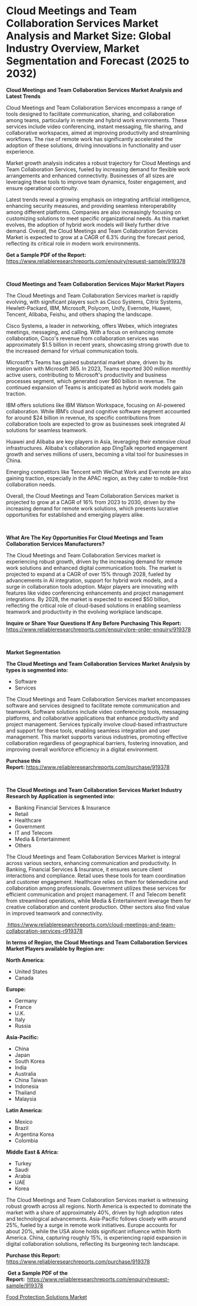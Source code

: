 <p><h1>Cloud Meetings and Team Collaboration Services Market Analysis and Market Size: Global Industry Overview, Market Segmentation and Forecast (2025 to 2032)</h1></p><p><strong>Cloud Meetings and Team Collaboration Services Market Analysis and Latest Trends</strong></p>
<p><p>Cloud Meetings and Team Collaboration Services encompass a range of tools designed to facilitate communication, sharing, and collaboration among teams, particularly in remote and hybrid work environments. These services include video conferencing, instant messaging, file sharing, and collaborative workspaces, aimed at improving productivity and streamlining workflows. The rise of remote work has significantly accelerated the adoption of these solutions, driving innovations in functionality and user experience.</p><p>Market growth analysis indicates a robust trajectory for Cloud Meetings and Team Collaboration Services, fueled by increasing demand for flexible work arrangements and enhanced connectivity. Businesses of all sizes are leveraging these tools to improve team dynamics, foster engagement, and ensure operational continuity. </p><p>Latest trends reveal a growing emphasis on integrating artificial intelligence, enhancing security measures, and providing seamless interoperability among different platforms. Companies are also increasingly focusing on customizing solutions to meet specific organizational needs. As this market evolves, the adoption of hybrid work models will likely further drive demand. Overall, the Cloud Meetings and Team Collaboration Services Market is expected to grow at a CAGR of 6.3% during the forecast period, reflecting its critical role in modern work environments.</p></p>
<p><strong>Get a Sample PDF of the Report:&nbsp;</strong> <a href="https://www.reliableresearchreports.com/enquiry/request-sample/919378?utm_campaign=3281&utm_medium=2&utm_source=Github&utm_content=ia&utm_term=07032025&utm_id=cloud-meetings-and-team-collaboration-services">https://www.reliableresearchreports.com/enquiry/request-sample/919378</a></p>
<p>&nbsp;</p>
<p><strong>Cloud Meetings and Team Collaboration Services Major Market Players</strong></p>
<p><p>The Cloud Meetings and Team Collaboration Services market is rapidly evolving, with significant players such as Cisco Systems, Citrix Systems, Hewlett-Packard, IBM, Microsoft, Polycom, Unify, Evernote, Huawei, Tencent, Alibaba, Feishu, and others shaping the landscape.</p><p>Cisco Systems, a leader in networking, offers Webex, which integrates meetings, messaging, and calling. With a focus on enhancing remote collaboration, Cisco's revenue from collaboration services was approximately $1.5 billion in recent years, showcasing strong growth due to the increased demand for virtual communication tools.</p><p>Microsoft's Teams has gained substantial market share, driven by its integration with Microsoft 365. In 2023, Teams reported 300 million monthly active users, contributing to Microsoft's productivity and business processes segment, which generated over $60 billion in revenue. The continued expansion of Teams is anticipated as hybrid work models gain traction.</p><p>IBM offers solutions like IBM Watson Workspace, focusing on AI-powered collaboration. While IBM’s cloud and cognitive software segment accounted for around $24 billion in revenue, its specific contributions from collaboration tools are expected to grow as businesses seek integrated AI solutions for seamless teamwork.</p><p>Huawei and Alibaba are key players in Asia, leveraging their extensive cloud infrastructures. Alibaba's collaboration app DingTalk reported engagement growth and serves millions of users, becoming a vital tool for businesses in China.</p><p>Emerging competitors like Tencent with WeChat Work and Evernote are also gaining traction, especially in the APAC region, as they cater to mobile-first collaboration needs.</p><p>Overall, the Cloud Meetings and Team Collaboration Services market is projected to grow at a CAGR of 16% from 2023 to 2030, driven by the increasing demand for remote work solutions, which presents lucrative opportunities for established and emerging players alike.</p></p>
<p>&nbsp;</p>
<p><strong>What Are The Key Opportunities For Cloud Meetings and Team Collaboration Services Manufacturers?</strong></p>
<p><p>The Cloud Meetings and Team Collaboration Services market is experiencing robust growth, driven by the increasing demand for remote work solutions and enhanced digital communication tools. The market is projected to expand at a CAGR of over 15% through 2028, fueled by advancements in AI integration, support for hybrid work models, and a surge in collaboration tools adoption. Major players are innovating with features like video conferencing enhancements and project management integrations. By 2028, the market is expected to exceed $50 billion, reflecting the critical role of cloud-based solutions in enabling seamless teamwork and productivity in the evolving workplace landscape.</p></p>
<p><strong>Inquire or Share Your Questions If Any Before Purchasing This Report:</strong> <a href="https://www.reliableresearchreports.com/enquiry/pre-order-enquiry/919378?utm_campaign=3281&utm_medium=2&utm_source=Github&utm_content=ia&utm_term=07032025&utm_id=cloud-meetings-and-team-collaboration-services">https://www.reliableresearchreports.com/enquiry/pre-order-enquiry/919378</a></p>
<p>&nbsp;</p>
<p><strong>Market Segmentation</strong></p>
<p><strong>The Cloud Meetings and Team Collaboration Services Market Analysis by types is segmented into:</strong></p>
<p><ul><li>Software</li><li>Services</li></ul></p>
<p><p>The Cloud Meetings and Team Collaboration Services market encompasses software and services designed to facilitate remote communication and teamwork. Software solutions include video conferencing tools, messaging platforms, and collaborative applications that enhance productivity and project management. Services typically involve cloud-based infrastructure and support for these tools, enabling seamless integration and user management. This market supports various industries, promoting effective collaboration regardless of geographical barriers, fostering innovation, and improving overall workforce efficiency in a digital environment.</p></p>
<p><strong>Purchase this Report:&nbsp;</strong><a href="https://www.reliableresearchreports.com/purchase/919378?utm_campaign=3281&utm_medium=2&utm_source=Github&utm_content=ia&utm_term=07032025&utm_id=cloud-meetings-and-team-collaboration-services">https://www.reliableresearchreports.com/purchase/919378</a></p>
<p>&nbsp;</p>
<p><strong>The Cloud Meetings and Team Collaboration Services Market Industry Research by Application is segmented into:</strong></p>
<p><ul><li>Banking Financial Services & Insurance</li><li>Retail</li><li>Healthcare</li><li>Government</li><li>IT and Telecom</li><li>Media & Entertainment</li><li>Others</li></ul></p>
<p><p>The Cloud Meetings and Team Collaboration Services Market is integral across various sectors, enhancing communication and productivity. In Banking, Financial Services & Insurance, it ensures secure client interactions and compliance. Retail uses these tools for team coordination and customer engagement. Healthcare relies on them for telemedicine and collaboration among professionals. Government utilizes these services for efficient communication and project management. IT and Telecom benefit from streamlined operations, while Media & Entertainment leverage them for creative collaboration and content production. Other sectors also find value in improved teamwork and connectivity.</p></p>
<p><a href="https://www.reliableresearchreports.com/cloud-meetings-and-team-collaboration-services-r919378?utm_campaign=3281&utm_medium=2&utm_source=Github&utm_content=ia&utm_term=07032025&utm_id=cloud-meetings-and-team-collaboration-services">&nbsp;https://www.reliableresearchreports.com/cloud-meetings-and-team-collaboration-services-r919378</a></p>
<p><strong>In terms of Region, the Cloud Meetings and Team Collaboration Services Market Players available by Region are:</strong></p>
<p>
    <p> <strong> North America: </strong>
        <ul>
            <li>United States</li>
            <li>Canada</li>
        </ul>
        </p> 
    <p> <strong> Europe: </strong>
        <ul>
            <li>Germany</li>
            <li>France</li>
            <li>U.K.</li>
            <li>Italy</li>
            <li>Russia</li>
        </ul>
        </p> 
    <p> <strong> Asia-Pacific: </strong>
        <ul>
            <li>China</li>
            <li>Japan</li>
            <li>South Korea</li>
            <li>India</li>
            <li>Australia</li>
            <li>China Taiwan</li>
            <li>Indonesia</li>
            <li>Thailand</li>
            <li>Malaysia</li>
        </ul>
        </p> 
    <p> <strong> Latin America: </strong>
        <ul>
            <li>Mexico</li>
            <li>Brazil</li>
            <li>Argentina Korea</li>
            <li>Colombia</li>
        </ul>
        </p> 
    <p> <strong> Middle East & Africa: </strong>
        <ul>
            <li>Turkey</li>
            <li>Saudi</li>
            <li>Arabia</li>
            <li>UAE</li>
            <li>Korea</li>
        </ul>
    </p>
    </p>
<p><p>The Cloud Meetings and Team Collaboration Services market is witnessing robust growth across all regions. North America is expected to dominate the market with a share of approximately 40%, driven by high adoption rates and technological advancements. Asia-Pacific follows closely with around 25%, fueled by a surge in remote work initiatives. Europe accounts for about 20%, while the USA alone holds significant influence within North America. China, capturing roughly 15%, is experiencing rapid expansion in digital collaboration solutions, reflecting its burgeoning tech landscape.</p></p>
<p><strong>Purchase this Report: </strong><a href="https://www.reliableresearchreports.com/purchase/919378?utm_campaign=3281&utm_medium=2&utm_source=Github&utm_content=ia&utm_term=07032025&utm_id=cloud-meetings-and-team-collaboration-services">https://www.reliableresearchreports.com/purchase/919378</a></p>
<p>&nbsp;<strong>Get a Sample PDF of the Report:&nbsp;&nbsp;</strong><a href="https://www.reliableresearchreports.com/enquiry/request-sample/919378?utm_campaign=3281&utm_medium=2&utm_source=Github&utm_content=ia&utm_term=07032025&utm_id=cloud-meetings-and-team-collaboration-services">https://www.reliableresearchreports.com/enquiry/request-sample/919378</a></p>
<p><strong></strong></p>
<p><p><a href="https://github.com/saoneubeh8/Market-Research-Report-List-1/blob/main/food-protection-solutions-market.md?utm_campaign=3281&utm_medium=2&utm_source=Github&utm_content=ia&utm_term=07032025&utm_id=cloud-meetings-and-team-collaboration-services">Food Protection Solutions Market</a></p></p>